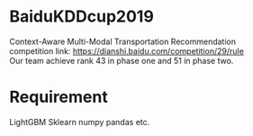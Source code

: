 # BaiduKDDcup2019<br>
Context-Aware Multi-Modal Transportation Recommendation<br>
competition link: https://dianshi.baidu.com/competition/29/rule<br>
Our team achieve rank 43 in phase one and 51 in phase two. <br>
# Requirement<br>
LightGBM Sklearn numpy pandas etc.<br>
